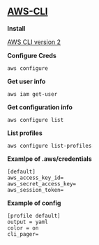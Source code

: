 ## <ins>AWS-CLI</ins>

**Install**

[AWS CLI version 2](https://docs.aws.amazon.com/cli/latest/userguide/install-cliv2.html)

**Configure Creds**
```
aws configure
```
**Get user info**
```
aws iam get-user
```
**Get configuration info**
```
aws configure list
```
**List profiles**
```
aws configure list-profiles
```
**Examlpe of .aws/credentials**
```
[default]
aws_access_key_id=
aws_secret_access_key=
aws_session_token=
```
**Example of config**
```
[profile default]
output = yaml
color = on
cli_pager=
```
